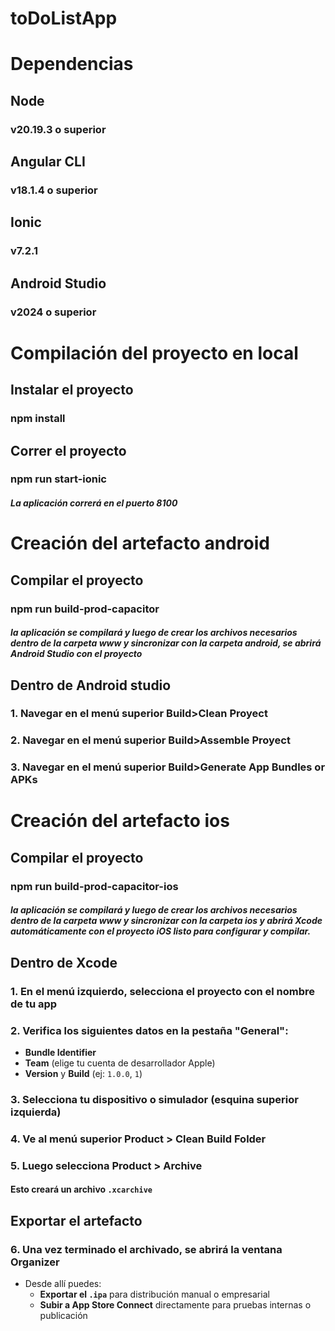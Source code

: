 # toDoListApp

# **Dependencias**
## Node
### v20.19.3 o superior
## Angular CLI
### v18.1.4 o superior
## Ionic
### v7.2.1
## Android Studio
### v2024 o superior

# **Compilación del proyecto en local**
## Instalar el proyecto
### npm install
## Correr el proyecto
### npm run start-ionic
#### *La aplicación correrá en el puerto 8100*

# **Creación del artefacto android**
## Compilar el proyecto
### npm run build-prod-capacitor
#### *la aplicación se compilará y luego de crear los archivos necesarios dentro de la carpeta www y sincronizar con la carpeta android, se abrirá Android Studio con el proyecto*
## Dentro de Android studio
### 1. Navegar en el menú superior Build>Clean Proyect
### 2. Navegar en el menú superior Build>Assemble Proyect
### 3. Navegar en el menú superior Build>Generate App Bundles or APKs

# **Creación del artefacto ios**
## Compilar el proyecto
### npm run build-prod-capacitor-ios
#### *la aplicación se compilará y luego de crear los archivos necesarios dentro de la carpeta www y sincronizar con la carpeta ios  y abrirá Xcode automáticamente con el proyecto iOS listo para configurar y compilar.*
## Dentro de Xcode
### 1. En el menú izquierdo, selecciona el proyecto con el nombre de tu app 
### 2. Verifica los siguientes datos en la pestaña "General":
- **Bundle Identifier**
- **Team** (elige tu cuenta de desarrollador Apple)
- **Version** y **Build** (ej: `1.0.0`, `1`)
### 3. Selecciona tu **dispositivo o simulador** (esquina superior izquierda)
### 4. Ve al menú superior **Product > Clean Build Folder**
### 5. Luego selecciona **Product > Archive**  
#### Esto creará un **archivo `.xcarchive`**

## Exportar el artefacto
### 6. Una vez terminado el archivado, se abrirá la ventana **Organizer**
- Desde allí puedes:
  - **Exportar el `.ipa`** para distribución manual o empresarial
  - **Subir a App Store Connect** directamente para pruebas internas o publicación